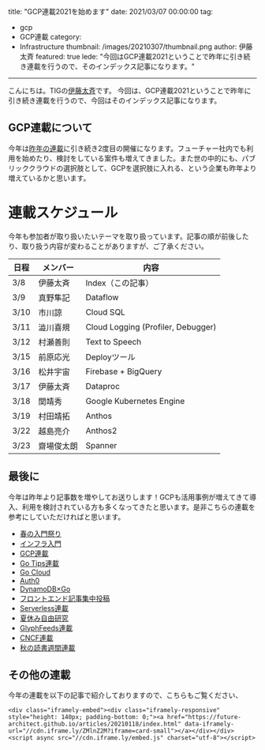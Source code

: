 title: "GCP連載2021を始めます"
date: 2021/03/07 00:00:00
tag:
  - gcp
  - GCP連載
category:
  - Infrastructure
thumbnail: /images/20210307/thumbnail.png
author: 伊藤太斉
featured: true
lede: "今回はGCP連載2021ということで昨年に引き続き連載を行うので、そのインデックス記事になります。"
---
こんにちは。TIGの[伊藤太斉](https://twitter.com/kaedemalu)です。
今回は、GCP連載2021ということで昨年に引き続き連載を行うので、今回はそのインデックス記事になります。

## GCP連載について
今年は[昨年の連載](/tags/GCP連載/)に引き続き2度目の開催になります。フューチャー社内でも利用を始めたり、検討をしている案件も増えてきました。また世の中的にも、パブリッククラウドの選択肢として、GCPを選択肢に入れる、という企業も昨年より増えているかと思います。

# 連載スケジュール
今年も参加者が取り扱いたいテーマを取り扱っています。記事の順が前後したり、取り扱う内容が変わることがありますが、ご了承ください。

| 日程 | メンバー | 内容 |
| ------ | ----------- | ---------- |
| 3/8 | 伊藤太斉 | Index（この記事） |
| 3/9 | 真野隼記 | Dataflow |
| 3/10 | 市川諒 | Cloud SQL |
| 3/11 | 澁川喜規 | Cloud Logging (Profiler, Debugger) |
| 3/12 | 村瀬善則 | Text to Speech |
| 3/15 | 前原応光 | Deployツール |
| 3/16 | 松井宇宙 | Firebase + BigQuery |
| 3/17 | 伊藤太斉 | Dataproc |
| 3/18 | 関靖秀 | Google Kubernetes Engine |
| 3/19 | 村田靖拓 | Anthos |
| 3/22 | 越島亮介 | Anthos2 |
| 3/23 | 齋場俊太朗 | Spanner |

## 最後に
今年は昨年より記事数を増やしてお送りします！GCPも活用事例が増えてきて導入、利用を検討されている方も多くなってきたと思います。是非こちらの連載を参考にしていただければと思います。

* [春の入門祭り](https://future-architect.github.io/articles/20200529/)
* [インフラ入門](/tags/%E3%82%A4%E3%83%B3%E3%83%95%E3%83%A9%E5%85%A5%E9%96%80/)
* [GCP連載](/tags/GCP%E9%80%A3%E8%BC%89/)
* [Go Tips連載](/tags/GoTips%E9%80%A3%E8%BC%89/)
* [Go Cloud](/tags/GoCDK/)
* [Auth0](/tags/Auth0/)
* [DynamoDB×Go](/tags/DynamoDB%C3%97Go/)
* [フロントエンド記事集中投稿](/tags/%E3%83%95%E3%83%AD%E3%83%B3%E3%83%88%E3%82%A8%E3%83%B3%E3%83%89%E8%A8%98%E4%BA%8B%E9%9B%86%E4%B8%AD%E6%8A%95%E7%A8%BF/)
* [Serverless連載](/tags/Serverless%E9%80%A3%E8%BC%89/)
* [夏休み自由研究](/tags/夏休み自由研究/)
* [GlyphFeeds連載](/tags/GlyphFeeds/)
* [CNCF連載](/tags/CNCF/)
* [秋の読書週間連載](/articles/20201026/)

## その他の連載
今年の連載を以下の記事で紹介しておりますので、こちらもご覧ください、

```
<div class="iframely-embed"><div class="iframely-responsive" style="height: 140px; padding-bottom: 0;"><a href="https://future-architect.github.io/articles/20210118/index.html" data-iframely-url="//cdn.iframe.ly/ZMlnZ2M?iframe=card-small"></a></div></div><script async src="//cdn.iframe.ly/embed.js" charset="utf-8"></script>
```

